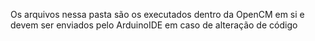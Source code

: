 Os arquivos nessa pasta são os executados dentro da OpenCM em si e devem ser enviados pelo ArduinoIDE em caso de alteração de código
